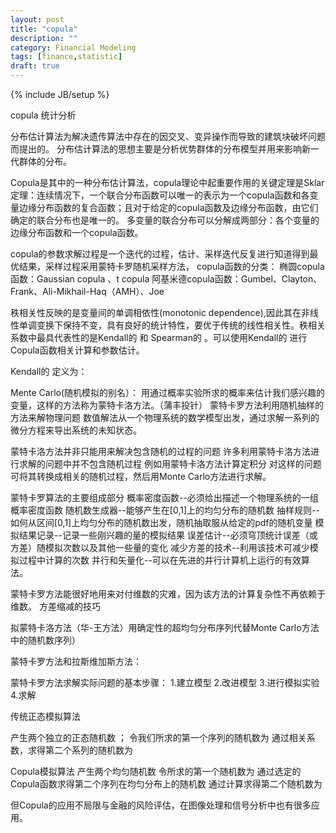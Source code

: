 ```yaml
---
layout: post
title: "copula"
description: ""
category: Financial Modeling 
tags: [finance,statistic]
draft: true
---
```

{% include JB/setup %}

copula 统计分析

分布估计算法为解决遗传算法中存在的因交叉、变异操作而导致的建筑块破坏问题而提出的。
分布估计算法的思想主要是分析优势群体的分布模型并用来影响新一代群体的分布。

Copula是其中的一种分布估计算法，copula理论中起重要作用的关键定理是Sklar定理：连续情况下，一个联合分布函数可以唯一的表示为一个copula函数和各变量边缘分布函数的复合函数；且对于给定的copula函数及边缘分布函数，由它们确定的联合分布也是唯一的。
多变量的联合分布可以分解成两部分：各个变量的边缘分布函数和一个copula函数。

copula的参数求解过程是一个迭代的过程，估计、采样迭代反复进行知道得到最优结果，采样过程采用蒙特卡罗随机采样方法，
copula函数的分类：
椭圆copula函数：Gaussian copula 、t copula
阿基米德copula函数：Gumbel、Clayton、Frank、Ali-Mikhail-Haq（AMH）、Joe

秩相关性反映的是变量间的单调相依性(monotonic dependence),因此其在非线性单调变换下保持不变，具有良好的统计特性，要优于传统的线性相关性。秩相关系数中最具代表性的是Kendall的 和 Spearman的 。可以使用Kendall的 进行Copula函数相关计算和参数估计。

Kendall的 定义为：
     

Mente Carlo(随机模拟的别名）：
用通过概率实验所求的概率来估计我们感兴趣的变量，这样的方法称为蒙特卡洛方法。（蒲丰投针）
蒙特卡罗方法利用随机抽样的方法来解物理问题
数值解法从一个物理系统的数学模型出发，通过求解一系列的微分方程来导出系统的未知状态。

蒙特卡洛方法并非只能用来解决包含随机的过程的问题
许多利用蒙特卡洛方法进行求解的问题中并不包含随机过程
例如用蒙特卡洛方法计算定积分
对这样的问题可将其转换成相关的随机过程，然后用Monte Carlo方法进行求解。

蒙特卡罗算法的主要组成部分
概率密度函数--必须给出描述一个物理系统的一组概率密度函数
随机数生成器--能够产生在[0,1]上的均匀分布的随机数
抽样规则--如何从区间[0,1]上均匀分布的随机数出发，随机抽取服从给定的pdf的随机变量
模拟结果记录--记录一些刚兴趣的量的模拟结果
误差估计--必须穹顶统计误差（或方差）随模拟次数以及其他一些量的变化
减少方差的技术--利用该技术可减少模拟过程中计算的次数
并行和矢量化--可以在先进的并行计算机上运行的有效算法。

蒙特卡罗方法能很好地用来对付维数的灾难，因为该方法的计算复杂性不再依赖于维数。
方差缩减的技巧

拟蒙特卡洛方法（华-王方法）用确定性的超均匀分布序列代替Monte Carlo方法中的随机数序列）

蒙特卡罗方法和拉斯维加斯方法：

蒙特卡罗方法求解实际问题的基本步骤：
1.建立模型
2.改进模型
3.进行模拟实验
4.求解

传统正态模拟算法

产生两个独立的正态随机数 ；
令我们所求的第一个序列的随机数为
通过相关系数，求得第二个系列的随机数为

Copula模拟算法
产生两个均匀随机数
令所求的第一个随机数为
通过选定的Copula函数求得第二个序列在均匀分布上的随机数
通过计算求得第二个随机数为

但Copula的应用不局限与金融的风险评估，在图像处理和信号分析中也有很多应用。



